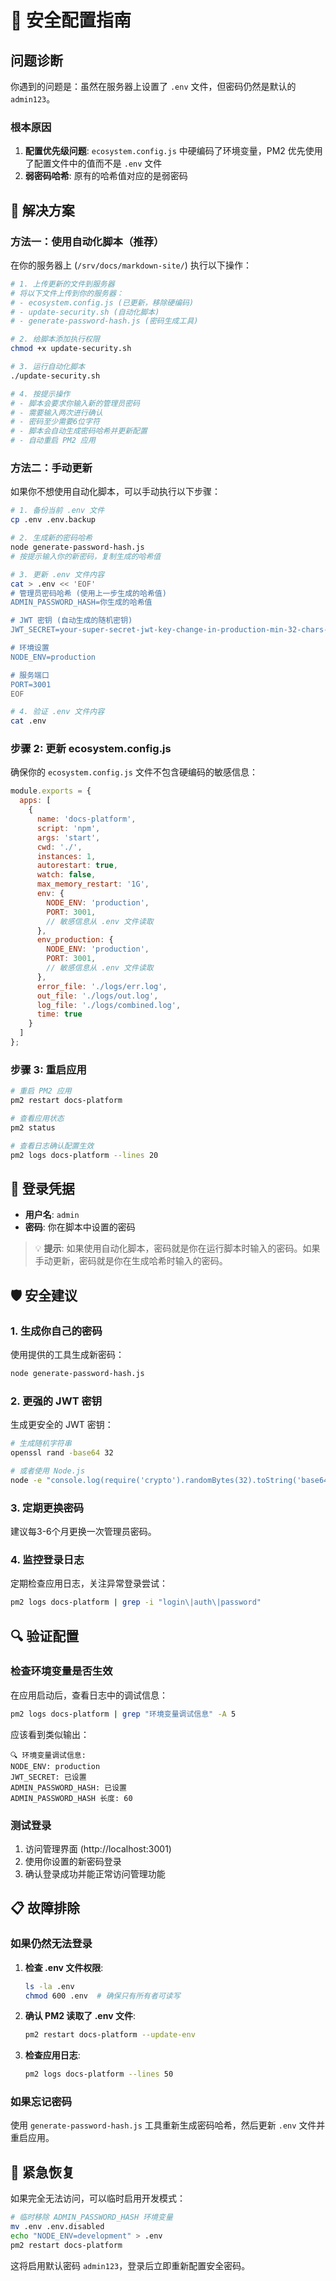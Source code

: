 # 🔐 安全配置指南

## 问题诊断

你遇到的问题是：虽然在服务器上设置了 `.env` 文件，但密码仍然是默认的 `admin123`。

### 根本原因

1. **配置优先级问题**: `ecosystem.config.js` 中硬编码了环境变量，PM2 优先使用了配置文件中的值而不是 `.env` 文件
2. **弱密码哈希**: 原有的哈希值对应的是弱密码

## 🚀 解决方案

### 方法一：使用自动化脚本（推荐）

在你的服务器上 (`/srv/docs/markdown-site/`) 执行以下操作：

```bash
# 1. 上传更新的文件到服务器
# 将以下文件上传到你的服务器：
# - ecosystem.config.js (已更新，移除硬编码)
# - update-security.sh (自动化脚本)
# - generate-password-hash.js (密码生成工具)

# 2. 给脚本添加执行权限
chmod +x update-security.sh

# 3. 运行自动化脚本
./update-security.sh

# 4. 按提示操作
# - 脚本会要求你输入新的管理员密码
# - 需要输入两次进行确认
# - 密码至少需要6位字符
# - 脚本会自动生成密码哈希并更新配置
# - 自动重启 PM2 应用
```

### 方法二：手动更新

如果你不想使用自动化脚本，可以手动执行以下步骤：

```bash
# 1. 备份当前 .env 文件
cp .env .env.backup

# 2. 生成新的密码哈希
node generate-password-hash.js
# 按提示输入你的新密码，复制生成的哈希值

# 3. 更新 .env 文件内容
cat > .env << 'EOF'
# 管理员密码哈希 (使用上一步生成的哈希值)
ADMIN_PASSWORD_HASH=你生成的哈希值

# JWT 密钥 (自动生成的随机密钥)
JWT_SECRET=your-super-secret-jwt-key-change-in-production-min-32-chars-$(date +%s)

# 环境设置
NODE_ENV=production

# 服务端口
PORT=3001
EOF

# 4. 验证 .env 文件内容
cat .env
```

### 步骤 2: 更新 ecosystem.config.js

确保你的 `ecosystem.config.js` 文件不包含硬编码的敏感信息：

```javascript
module.exports = {
  apps: [
    {
      name: 'docs-platform',
      script: 'npm',
      args: 'start',
      cwd: './',
      instances: 1,
      autorestart: true,
      watch: false,
      max_memory_restart: '1G',
      env: {
        NODE_ENV: 'production',
        PORT: 3001,
        // 敏感信息从 .env 文件读取
      },
      env_production: {
        NODE_ENV: 'production',
        PORT: 3001,
        // 敏感信息从 .env 文件读取
      },
      error_file: './logs/err.log',
      out_file: './logs/out.log',
      log_file: './logs/combined.log',
      time: true
    }
  ]
};
```

### 步骤 3: 重启应用

```bash
# 重启 PM2 应用
pm2 restart docs-platform

# 查看应用状态
pm2 status

# 查看日志确认配置生效
pm2 logs docs-platform --lines 20
```

## 🔑 登录凭据

- **用户名**: `admin`
- **密码**: 你在脚本中设置的密码

> 💡 **提示**: 如果使用自动化脚本，密码就是你在运行脚本时输入的密码。如果手动更新，密码就是你在生成哈希时输入的密码。

## 🛡️ 安全建议

### 1. 生成你自己的密码

使用提供的工具生成新密码：

```bash
node generate-password-hash.js
```

### 2. 更强的 JWT 密钥

生成更安全的 JWT 密钥：

```bash
# 生成随机字符串
openssl rand -base64 32

# 或者使用 Node.js
node -e "console.log(require('crypto').randomBytes(32).toString('base64'))"
```

### 3. 定期更换密码

建议每3-6个月更换一次管理员密码。

### 4. 监控登录日志

定期检查应用日志，关注异常登录尝试：

```bash
pm2 logs docs-platform | grep -i "login\|auth\|password"
```

## 🔍 验证配置

### 检查环境变量是否生效

在应用启动后，查看日志中的调试信息：

```bash
pm2 logs docs-platform | grep "环境变量调试信息" -A 5
```

应该看到类似输出：
```
🔍 环境变量调试信息:
NODE_ENV: production
JWT_SECRET: 已设置
ADMIN_PASSWORD_HASH: 已设置
ADMIN_PASSWORD_HASH 长度: 60
```

### 测试登录

1. 访问管理界面 (http://localhost:3001)
2. 使用你设置的新密码登录
3. 确认登录成功并能正常访问管理功能

## 📋 故障排除

### 如果仍然无法登录

1. **检查 .env 文件权限**:
   ```bash
   ls -la .env
   chmod 600 .env  # 确保只有所有者可读写
   ```

2. **确认 PM2 读取了 .env 文件**:
   ```bash
   pm2 restart docs-platform --update-env
   ```

3. **检查应用日志**:
   ```bash
   pm2 logs docs-platform --lines 50
   ```

### 如果忘记密码

使用 `generate-password-hash.js` 工具重新生成密码哈希，然后更新 `.env` 文件并重启应用。

## 🚨 紧急恢复

如果完全无法访问，可以临时启用开发模式：

```bash
# 临时移除 ADMIN_PASSWORD_HASH 环境变量
mv .env .env.disabled
echo "NODE_ENV=development" > .env
pm2 restart docs-platform
```

这将启用默认密码 `admin123`，登录后立即重新配置安全密码。
